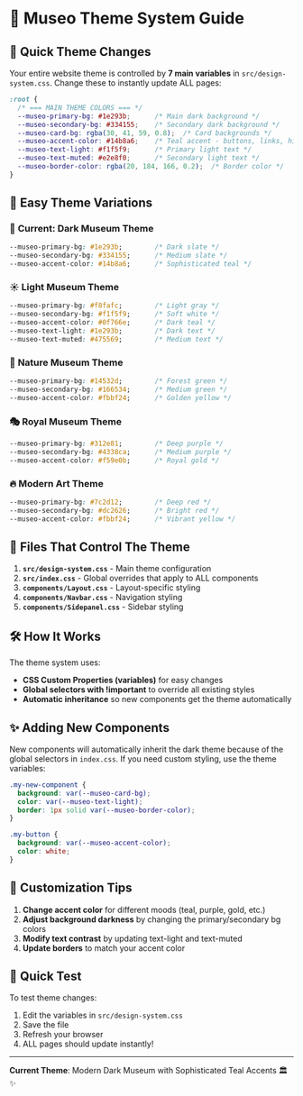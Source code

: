 # 🎨 Museo Theme System Guide

## 🚀 Quick Theme Changes

Your entire website theme is controlled by **7 main variables** in `src/design-system.css`. Change these to instantly update ALL pages:

```css
:root {
  /* === MAIN THEME COLORS === */
  --museo-primary-bg: #1e293b;      /* Main dark background */
  --museo-secondary-bg: #334155;    /* Secondary dark background */
  --museo-card-bg: rgba(30, 41, 59, 0.8);  /* Card backgrounds */
  --museo-accent-color: #14b8a6;    /* Teal accent - buttons, links, highlights */
  --museo-text-light: #f1f5f9;      /* Primary light text */
  --museo-text-muted: #e2e8f0;      /* Secondary light text */
  --museo-border-color: rgba(20, 184, 166, 0.2);  /* Border color */
}
```

## 🎯 Easy Theme Variations

### 🌙 **Current: Dark Museum Theme**
```css
--museo-primary-bg: #1e293b;        /* Dark slate */
--museo-secondary-bg: #334155;      /* Medium slate */
--museo-accent-color: #14b8a6;      /* Sophisticated teal */
```

### ☀️ **Light Museum Theme**
```css
--museo-primary-bg: #f8fafc;        /* Light gray */
--museo-secondary-bg: #f1f5f9;      /* Soft white */
--museo-accent-color: #0f766e;      /* Dark teal */
--museo-text-light: #1e293b;        /* Dark text */
--museo-text-muted: #475569;        /* Medium text */
```

### 🌿 **Nature Museum Theme**
```css
--museo-primary-bg: #14532d;        /* Forest green */
--museo-secondary-bg: #166534;      /* Medium green */
--museo-accent-color: #fbbf24;      /* Golden yellow */
```

### 🎭 **Royal Museum Theme**
```css
--museo-primary-bg: #312e81;        /* Deep purple */
--museo-secondary-bg: #4338ca;      /* Medium purple */
--museo-accent-color: #f59e0b;      /* Royal gold */
```

### 🔥 **Modern Art Theme**
```css
--museo-primary-bg: #7c2d12;        /* Deep red */
--museo-secondary-bg: #dc2626;      /* Bright red */
--museo-accent-color: #fbbf24;      /* Vibrant yellow */
```

## 📁 **Files That Control The Theme**

1. **`src/design-system.css`** - Main theme configuration
2. **`src/index.css`** - Global overrides that apply to ALL components
3. **`components/Layout.css`** - Layout-specific styling
4. **`components/Navbar.css`** - Navigation styling
5. **`components/Sidepanel.css`** - Sidebar styling

## 🛠️ **How It Works**

The theme system uses:
- **CSS Custom Properties (variables)** for easy changes
- **Global selectors with !important** to override all existing styles
- **Automatic inheritance** so new components get the theme automatically

## ✨ **Adding New Components**

New components will automatically inherit the dark theme because of the global selectors in `index.css`. If you need custom styling, use the theme variables:

```css
.my-new-component {
  background: var(--museo-card-bg);
  color: var(--museo-text-light);
  border: 1px solid var(--museo-border-color);
}

.my-button {
  background: var(--museo-accent-color);
  color: white;
}
```

## 🎨 **Customization Tips**

1. **Change accent color** for different moods (teal, purple, gold, etc.)
2. **Adjust background darkness** by changing the primary/secondary bg colors
3. **Modify text contrast** by updating text-light and text-muted
4. **Update borders** to match your accent color

## 🚀 **Quick Test**

To test theme changes:
1. Edit the variables in `src/design-system.css`
2. Save the file
3. Refresh your browser
4. ALL pages should update instantly!

---

**Current Theme**: Modern Dark Museum with Sophisticated Teal Accents 🏛️✨
